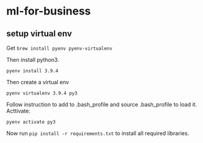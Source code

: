 # ml-for-business

## setup virtual env
Get `brew install pyenv pyenv-virtualenv` 

Then install python3. 

`pyenv install 3.9.4`

Then create a virtual env

`pyenv virtualenv 3.9.4 py3`

Follow instruction to add to .bash_profile and source .bash_profile to load it. Acttivate:

`pyenv activate py3`

Now run `pip install -r requirements.txt` to install all required libraries.
